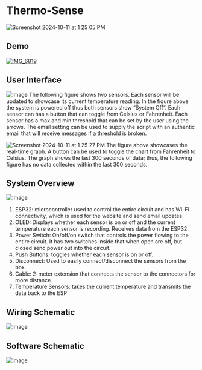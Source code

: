 # Thermo-Sense
![Screenshot 2024-10-11 at 1 25 05 PM](https://github.com/user-attachments/assets/6403fef4-9db7-42f4-915d-05ddaa8a624f)

## Demo
[![IMG_6819](https://github.com/user-attachments/assets/3df658d3-707c-4294-ad57-060d6c6ca117)](https://www.youtube.com/watch?v=SJX2lLAdwCI)

## User Interface
![image](https://github.com/user-attachments/assets/ba61466a-e970-492e-8041-4fc12cffaf60)
The following figure shows two sensors. Each sensor will be updated to showcase its current temperature reading. In the figure above the system is powered off thus both sensors show “System Off”. Each sensor can has a button that can toggle from Celsius or Fahrenheit. Each sensor has a max and min threshold that can be set by the user using the arrows. The email setting can be used to supply the script with an authentic email that will receive messages if a threshold is broken. 

![Screenshot 2024-10-11 at 1 25 27 PM](https://github.com/user-attachments/assets/939f449d-a940-48da-8590-9afcf414cfac)
The figure above showcases the real-time graph. A button can be used to toggle the chart from Fahrenheit to Celsius. The graph shows the last 300 seconds of data; thus, the following figure has no data collected within the last 300 seconds. 


## System Overview
![image](https://github.com/user-attachments/assets/4f4b52c2-a487-47ac-a2b3-6daa24903427)
1. ESP32: microcontroller used to control the entire circuit and has Wi-Fi connectivity, which is used for the website and send email updates 
2. OLED: Displays whether each sensor is on or off and the current temperature each sensor is recording. Receives data from the ESP32. 
3. Power Switch: On/off/on switch that controls the power flowing to the entire circuit. It has two switches inside that when open are off, but closed send power out into the circuit.  
4. Push Buttons: toggles whether each sensor is on or off. 
5. Disconnect: Used to easily connect/disconnect the sensors from the box. 
6. Cable: 2-meter extension that connects the sensor to the connectors for more distance. 
7. Temperature Sensors: takes the current temperature and transmits the data back to the ESP

## Wiring Schematic
![image](https://github.com/user-attachments/assets/e37f1899-d9ee-4792-8952-63eecc0f96ed)

## Software Schematic
![image](https://github.com/user-attachments/assets/5c9f9c80-0748-422f-a8e3-95713e6dd470)
